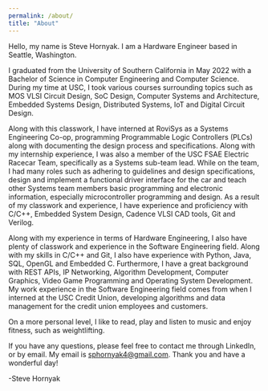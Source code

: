 ```yaml
---
permalink: /about/
title: "About"
---
```


Hello, my name is Steve Hornyak. I am a Hardware Engineer based in Seattle, Washington.

I graduated from the University of Southern California in May 2022 with a Bachelor of Science in Computer Engineering and Computer Science. During my time at USC, I took various courses surrounding topics such as MOS VLSI Circuit Design, SoC Design, Computer Systems and Architecture, Embedded Systems Design, Distributed Systems, IoT and Digital Circuit Design. 

Along with this classwork, I have interned at RoviSys as a Systems Engineering Co-op, programming Programmable Logic Controllers (PLCs) along with documenting the design process and specifications. Along with my internship experience, I was also a member of the USC FSAE Electric Racecar Team, specifically as a Systems sub-team lead. While on the team, I had many roles such as adhering to guidelines and design specifications, design and implement a functional driver interface for the car and teach other Systems team members basic programming and electronic information, especially microcontroller programming and design. As a result of my classwork and experience, I have experience and proficiency with C/C++, Embedded System Design, Cadence VLSI CAD tools, Git and Verilog.

Along with my experience in terms of Hardware Engineering, I also have plenty of classwork and experience in the Software Engineering field. Along with my skills in C/C++ and Git, I also have experience with Python, Java, SQL, OpenGL and Embedded C. Furthermore, I have a great background with REST APIs, IP Networking, Algorithm Development, Computer Graphics, Video Game Programming and Operating System Development. My work experience in the Software Engineering field comes from when I interned at the USC Credit Union, developing algorithms and data management for the credit union employees and customers.

On a more personal level, I like to read, play and listen to music and enjoy fitness, such as weightlifting.

If you have any questions, please feel free to contact me through LinkedIn, or by email. My email is sphornyak4@gmail.com. Thank you and have a wonderful day!

-Steve Hornyak
